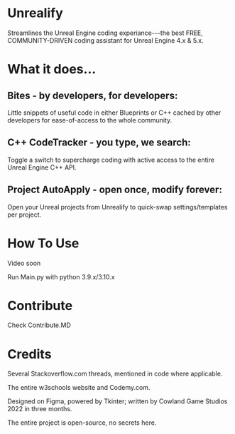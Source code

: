 # Unrealify

Streamlines the Unreal Engine coding experiance---the best FREE, COMMUNITY-DRIVEN coding assistant for Unreal Engine 4.x & 5.x.

# What it does...
## Bites - by developers, for developers:
Little snippets of useful code in either Blueprints or C++ cached by other developers for  ease-of-access to the whole community.

## C++ CodeTracker - you type, we search:
Toggle a switch to supercharge coding with active access to the entire Unreal Engine C++ API.

## Project AutoApply - open once, modify forever:
Open your Unreal projects from Unrealify to quick-swap settings/templates per project.

# How To Use

Video soon

Run Main.py with python 3.9.x/3.10.x

# Contribute

Check Contribute.MD

# Credits

Several Stackoverflow.com threads, mentioned in code where applicable.

The entire w3schools website and Codemy.com.

Designed on Figma, powered by Tkinter; written by Cowland Game Studios 2022 in three months.

The entire project is open-source, no secrets here.